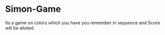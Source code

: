 # Simon-Game
Its a game on colors which you have you remember in sequence and Score will be alloted.
